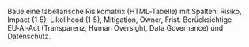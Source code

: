 Baue eine tabellarische Risikomatrix (HTML‑Tabelle) mit Spalten: Risiko, Impact (1‑5), Likelihood (1‑5), Mitigation, Owner, Frist.
Berücksichtige EU‑AI‑Act (Transparenz, Human Oversight, Data Governance) und Datenschutz.
